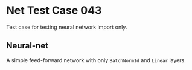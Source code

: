# Net Test Case 043

Test case for testing neural network import only.

## Neural-net

A simple feed-forward network with only `BatchNorm1d` and `Linear` layers.

